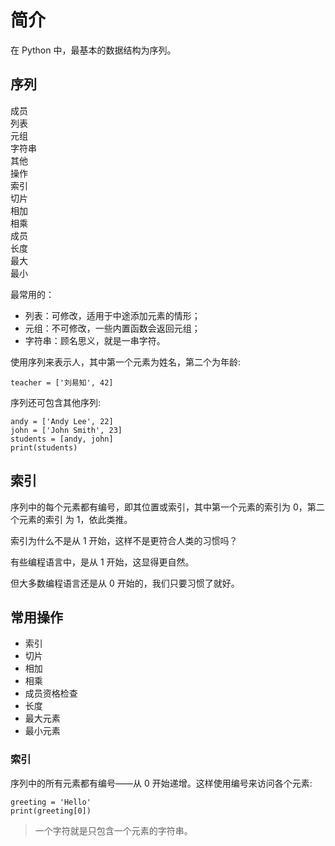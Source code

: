 # 简介

在 Python 中，最基本的数据结构为序列。

## 序列

<div class="flex justify-start flex-col gap-2 bg-cyan-800/20 p-4">
    <div class="flex flex-start gap-4">
        <div class="w-12 ml-2">成员</div>
        <div class="w-12 brick">列表</div>
        <div class="w-12 brick">元组</div>
        <div class="w-16 brick">字符串</div>
        <div class="w-12 brick">其他</div>
    </div>
    <div class="flex flex-start gap-4 overflow-scroll">
        <div class="w-12 ml-2">操作</div>
        <div class="w-12 brick">索引</div>
        <div class="w-12 brick">切片</div>
        <div class="w-12 brick">相加</div>
        <div class="w-12 brick">相乘</div>
        <div class="w-12 brick">成员</div>
        <div class="w-12 brick">长度</div>
        <div class="w-12 brick">最大</div>
        <div class="w-12 brick">最小</div>
    </div>
</div>

最常用的：

- 列表：可修改，适用于中途添加元素的情形；
- 元组：不可修改，一些内置函数会返回元组；
- 字符串：顾名思义，就是一串字符。

使用序列来表示人，其中第一个元素为姓名，第二个为年龄:

```python3
teacher = ['刘易知', 42]
```

序列还可包含其他序列:

<div class="run"></div>

```python3
andy = ['Andy Lee', 22]
john = ['John Smith', 23]
students = [andy, john]
print(students)
```

## 索引

序列中的每个元素都有编号，即其位置或索引，其中第一个元素的索引为 0，第二个元素的索引 为 1，依此类推。

索引为什么不是从 1 开始，这样不是更符合人类的习惯吗？

有些编程语言中，是从 1 开始，这显得更自然。

但大多数编程语言还是从 0 开始的，我们只要习惯了就好。

## 常用操作

- 索引
- 切片
- 相加
- 相乘
- 成员资格检查
- 长度
- 最大元素
- 最小元素

### 索引

序列中的所有元素都有编号——从 0 开始递增。这样使用编号来访问各个元素:

<div class="run"></div>

```python3
greeting = 'Hello'
print(greeting[0])
```

> 一个字符就是只包含一个元素的字符串。
